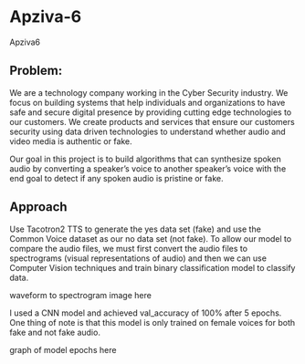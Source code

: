 # Apziva-6
Apziva6

## Problem:

We are a technology company working in the Cyber Security industry. We focus on building systems that help individuals and organizations to have safe and secure digital presence by providing cutting edge technologies to our customers. We create products and services that ensure our customers security using data driven technologies to understand whether audio and video media is authentic or fake.

Our goal in this project is to build algorithms that can synthesize spoken audio by converting a speaker’s voice to another speaker’s voice with the end goal to detect if any spoken audio is pristine or fake.

## Approach

Use Tacotron2 TTS to generate the yes data set (fake) and use the Common Voice dataset as our no data set (not fake). To allow our model to compare the audio files, we must first convert the audio files to spectrograms (visual representations of audio) and then we can use Computer Vision techniques and train binary classification model to classify data.

waveform to spectrogram image here

I used a CNN model and achieved val_accuracy of 100% after 5 epochs. One thing of note is that this model is only trained on female voices for both fake and not fake audio.

graph of model epochs here

